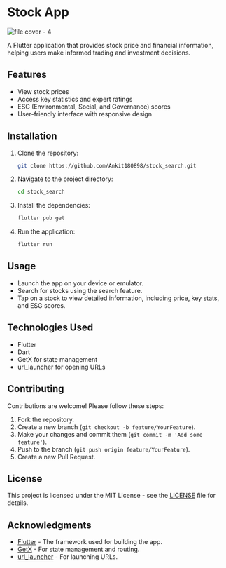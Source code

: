 # Stock App

![file cover - 4](https://github.com/user-attachments/assets/a5a729ec-9479-4549-9113-e560deb83932)

A Flutter application that provides stock price and financial information, helping users make informed trading and investment decisions.

## Features

- View stock prices
- Access key statistics and expert ratings
- ESG (Environmental, Social, and Governance) scores
- User-friendly interface with responsive design

## Installation

1. Clone the repository:

   ```bash
   git clone https://github.com/Ankit180898/stock_search.git
   ```

2. Navigate to the project directory:

   ```bash
   cd stock_search
   ```

3. Install the dependencies:

   ```bash
   flutter pub get
   ```

4. Run the application:

   ```bash
   flutter run
   ```

## Usage

- Launch the app on your device or emulator.
- Search for stocks using the search feature.
- Tap on a stock to view detailed information, including price, key stats, and ESG scores.

## Technologies Used

- Flutter
- Dart
- GetX for state management
- url_launcher for opening URLs

## Contributing

Contributions are welcome! Please follow these steps:

1. Fork the repository.
2. Create a new branch (`git checkout -b feature/YourFeature`).
3. Make your changes and commit them (`git commit -m 'Add some feature'`).
4. Push to the branch (`git push origin feature/YourFeature`).
5. Create a new Pull Request.

## License

This project is licensed under the MIT License - see the [LICENSE](LICENSE) file for details.

## Acknowledgments

- [Flutter](https://flutter.dev) - The framework used for building the app.
- [GetX](https://pub.dev/packages/get) - For state management and routing.
- [url_launcher](https://pub.dev/packages/url_launcher) - For launching URLs.
